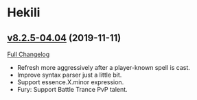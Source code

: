 # Hekili

## [v8.2.5-04.04](https://github.com/Hekili/hekili/tree/v8.2.5-04.04) (2019-11-11)
[Full Changelog](https://github.com/Hekili/hekili/compare/v8.2.5-04.03...v8.2.5-04.04)

- Refresh more aggressively after a player-known spell is cast.  
- Improve syntax parser just a little bit.  
- Support essence.X.minor expression.  
- Fury:  Support Battle Trance PvP talent.  
